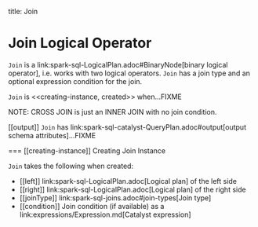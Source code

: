 title: Join

# Join Logical Operator

`Join` is a link:spark-sql-LogicalPlan.adoc#BinaryNode[binary logical operator], i.e. works with two logical operators. `Join` has a join type and an optional expression condition for the join.

`Join` is <<creating-instance, created>> when...FIXME

NOTE: CROSS JOIN is just an INNER JOIN with no join condition.

[[output]]
`Join` has link:spark-sql-catalyst-QueryPlan.adoc#output[output schema attributes]...FIXME

=== [[creating-instance]] Creating Join Instance

`Join` takes the following when created:

* [[left]] link:spark-sql-LogicalPlan.adoc[Logical plan] of the left side
* [[right]] link:spark-sql-LogicalPlan.adoc[Logical plan] of the right side
* [[joinType]] link:spark-sql-joins.adoc#join-types[Join type]
* [[condition]] Join condition (if available) as a link:expressions/Expression.md[Catalyst expression]

